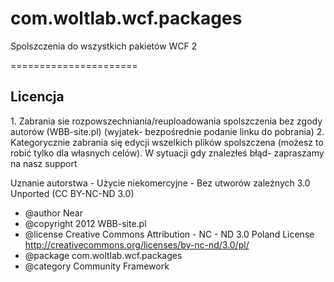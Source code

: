 com.woltlab.wcf.packages
========================

Spolszczenia do wszystkich pakietów WCF 2

======================

<h2>Licencja</h2>
1. Zabrania sie rozpowszechniania/reuploadowania spolszczenia bez zgody autorów (WBB-site.pl) (wyjatek- bezpośrednie podanie linku do pobrania)
2. Kategorycznie zabrania się edycji wszelkich plików spolszczena (możesz to robić tylko dla własnych celów). W sytuacji gdy znalezłeś błąd- zapraszamy na nasz support

Uznanie autorstwa - Użycie niekomercyjne - Bez utworów zależnych 3.0 Unported (CC BY-NC-ND 3.0)

 * @author   Near
 * @copyright	2012 WBB-site.pl
 * @license	Creative Commons Attribution - NC - ND 3.0 Poland License <http://creativecommons.org/licenses/by-nc-nd/3.0/pl/>
 * @package	com.woltlab.wcf.packages
 * @category 	Community Framework
